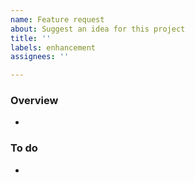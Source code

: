 ```yaml
---
name: Feature request
about: Suggest an idea for this project
title: ''
labels: enhancement
assignees: ''

---
```


### Overview
- 

### To do
-
